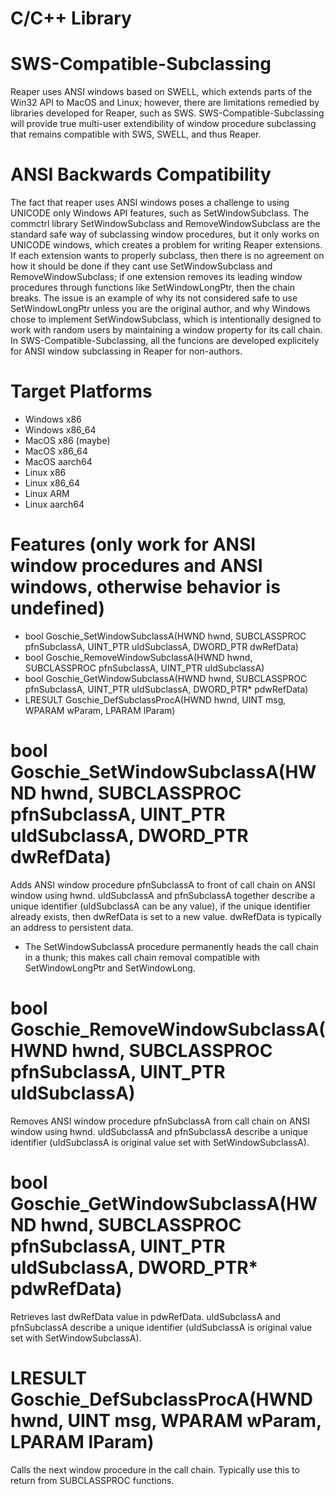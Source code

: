 # C/C++ Library

# SWS-Compatible-Subclassing
Reaper uses ANSI windows based on SWELL, which extends parts of the Win32 API to MacOS and Linux; however, there are limitations remedied by libraries developed for Reaper, such as SWS. SWS-Compatible-Subclassing will provide true multi-user extendibility of window procedure subclassing that remains compatible with SWS, SWELL, and thus Reaper.

# ANSI Backwards Compatibility
The fact that reaper uses ANSI windows poses a challenge to using UNICODE only Windows API features, such as SetWindowSubclass. The commctrl library SetWindowSubclass and RemoveWindowSubclass are the standard safe way of subclassing window procedures, but it only works on UNICODE windows, which creates a problem for writing Reaper extensions. If each extension wants to properly subclass, then there is no agreement on how it should be done if they cant use SetWindowSubclass and RemoveWindowSubclass; if one extension removes its leading window procedures through functions like SetWindowLongPtr, then the chain breaks. The issue is an example of why its not considered safe to use SetWindowLongPtr unless you are the original author, and why Windows chose to implement SetWindowSubclass, which is intentionally designed to work with random users by maintaining a window property for its call chain. In SWS-Compatible-Subclassing, all the funcions are developed explicitely for ANSI window subclassing in Reaper for non-authors. 

# Target Platforms
- Windows x86
- Windows x86_64
- MacOS x86 (maybe)
- MacOS x86_64
- MacOS aarch64
- Linux x86
- Linux x86_64
- Linux ARM
- Linux aarch64

# Features (only work for ANSI window procedures and ANSI windows, otherwise behavior is undefined)
- bool Goschie_SetWindowSubclassA(HWND hwnd, SUBCLASSPROC pfnSubclassA, UINT_PTR uIdSubclassA, DWORD_PTR dwRefData)
- bool Goschie_RemoveWindowSubclassA(HWND hwnd, SUBCLASSPROC pfnSubclassA, UINT_PTR uIdSubclassA)
- bool Goschie_GetWindowSubclassA(HWND hwnd, SUBCLASSPROC pfnSubclassA, UINT_PTR uIdSubclassA, DWORD_PTR* pdwRefData)
- LRESULT Goschie_DefSubclassProcA(HWND hwnd, UINT msg, WPARAM wParam, LPARAM lParam)

# bool Goschie_SetWindowSubclassA(HWND hwnd, SUBCLASSPROC pfnSubclassA, UINT_PTR uIdSubclassA, DWORD_PTR dwRefData)
Adds ANSI window procedure pfnSubclassA to front of call chain on ANSI window using hwnd. uIdSubclassA and pfnSubclassA together describe a unique identifier (uIdSubclassA can be any value), if the unique identifier already exists, then dwRefData is set to a new value. dwRefData is typically an address to persistent data. 
- The SetWindowSubclassA procedure permanently heads the call chain in a thunk; this makes call chain removal compatible with SetWindowLongPtr and SetWindowLong.

# bool Goschie_RemoveWindowSubclassA(HWND hwnd, SUBCLASSPROC pfnSubclassA, UINT_PTR uIdSubclassA)
Removes ANSI window procedure pfnSubclassA from call chain on ANSI window using hwnd. uIdSubclassA and pfnSubclassA describe a unique identifier (uIdSubclassA is original value set with SetWindowSubclassA).

# bool Goschie_GetWindowSubclassA(HWND hwnd, SUBCLASSPROC pfnSubclassA, UINT_PTR uIdSubclassA, DWORD_PTR* pdwRefData)
Retrieves last dwRefData value in pdwRefData. uIdSubclassA and pfnSubclassA describe a unique identifier (uIdSubclassA is original value set with SetWindowSubclassA).

# LRESULT Goschie_DefSubclassProcA(HWND hwnd, UINT msg, WPARAM wParam, LPARAM lParam)
Calls the next window procedure in the call chain. Typically use this to return from SUBCLASSPROC functions. 
